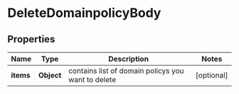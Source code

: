 # DeleteDomainpolicyBody

## Properties
Name | Type | Description | Notes
------------ | ------------- | ------------- | -------------
**items** | **Object** | contains list of domain policys you want to delete |  [optional]
